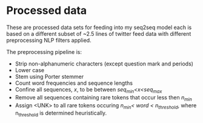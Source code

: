 # Processed data

These are processed data sets for feeding into my seq2seq model each is based on a different subset of ~2.5 lines of twitter feed data with different preprocessing NLP filters applied. 

The preprocessing pipeline is:

  - Strip non-alphanumeric characters (except question mark and periods)
  - Lower case
  - Stem using Porter stemmer
  - Count word frequencies and sequence lengths
  - Confine all sequences, *x*, to be between *seq<sub>min</sub><x<seq<sub>max</sub>*
  - Remove all sequences containing rare tokens that occur less then *n<sub>min</sub>*
  - Assign \<UNK\> to all rare tokens occuring *n<sub>min</sub>< word < n<sub>threshold</sub>*, where n<sub>threshold</sub> is determined heuristically.
